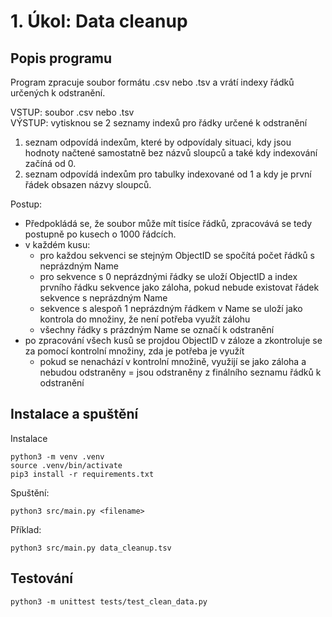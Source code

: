 # 1. Úkol: Data cleanup
## Popis programu
Program zpracuje soubor formátu .csv nebo .tsv a vrátí indexy řádků určených k odstranění.

VSTUP: soubor .csv nebo .tsv \
VÝSTUP: vytisknou se 2 seznamy indexů pro řádky určené k odstranění
1. seznam odpovídá indexům, které by odpovídaly situaci, kdy jsou hodnoty načtené samostatně bez názvů sloupců a také kdy indexování začíná od 0.
2. seznam odpovídá indexům pro tabulky indexované od 1 a kdy je první řádek obsazen názvy sloupců.

Postup:
- Předpokládá se, že soubor může mít tisíce řádků, zpracovává se tedy postupně po kusech o 1000 řádcích.
- v každém kusu:
    - pro každou sekvenci se stejným ObjectID se spočítá počet řádků s neprázdným Name
    - pro sekvence s 0 neprázdnými řádky se uloží ObjectID a index prvního řádku sekvence jako záloha, pokud nebude existovat řádek sekvence s neprázdným Name
    - sekvence s alespoň 1 neprázdným řádkem v Name se uloží jako kontrola do množiny, že není potřeba využít zálohu
    - všechny řádky s prázdným Name se označí k odstranění
- po zpracování všech kusů se projdou ObjectID v záloze a zkontroluje se za pomocí kontrolní množiny, zda je potřeba je využít
    - pokud se nenachází v kontrolní množině, využijí se jako záloha a nebudou odstraněny = jsou odstraněny z finálního seznamu řádků k odstranění


## Instalace a spuštění
Instalace
```
python3 -m venv .venv
source .venv/bin/activate
pip3 install -r requirements.txt
```
Spuštění:
```
python3 src/main.py <filename>
```
Příklad:
```
python3 src/main.py data_cleanup.tsv
```
## Testování
```
python3 -m unittest tests/test_clean_data.py
```